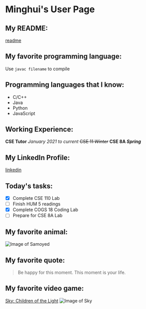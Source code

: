 # Minghui's User Page
## My README:
[readme](../README.md)
## My favorite programming language:
Use `javac filename` to compile
## Programming languages that I know:
- C/C++
- Java
- Python
- JavaScript
## Working Experience:
**CSE Tutor**
*January 2021 to current*
~~CSE 11 _Winter_~~
**CSE 8A _Spring_**
## My LinkedIn Profile:
[linkedin](https://www.linkedin.com/in/minghui-li-865a921b3/)
## Today's tasks:
- [x] Complete CSE 110 Lab
- [ ] Finish HUM 5 readings
- [x] Complete COGS 18 Coding Lab
- [ ] Prepare for CSE 8A Lab
## My favorite animal:
![Image of Samoyed](https://static.boredpanda.com/blog/wp-content/uploads/2018/04/funny-cute-samoyeds-357-5ad73ccee0721__700.jpg)
## My favorite quote:
> Be happy for this moment. This moment is your life.
## My favorite video game:
[Sky: Children of the Light](https://thatskygame.com/)
![Image of Sky](https://admin.thatskygame.com/uploads/sit_tree_f98d384ef6.jpeg)
